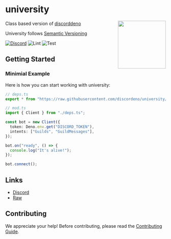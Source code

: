 # university

<img align="right" src="https://raw.githubusercontent.com/discordeno/guide/main/src/.vuepress/public/logo.png" height="150px">

Class based version of [discorddeno](https://github.com/discordeno/discordeno)

University follows [Semantic Versioning](https://semver.org/)

[![Discord](https://img.shields.io/discord/785384884197392384?color=7289da&logo=discord&logoColor=dark)](https://discord.com/invite/5vBgXk3UcZ)
![Lint](https://github.com/discordeno/discordeno/workflows/Lint/badge.svg)
![Test](https://github.com/discordeno/discordeno/workflows/Test/badge.svg)

## Getting Started

### Minimial Example

Here is how you can start working with university:

```ts
// deps.ts
export * from "https://raw.githubusercontent.com/discordeno/university/main/mod.ts";

// mod.ts
import { Client } from "./deps.ts";

const bot = new Client({
  token: Deno.env.get("DISCORD_TOKEN"),
  intents: ["Guilds", "GuildMessages"],
});

bot.on("ready", () => {
  console.log("It's alive!");
});

bot.connect();
```

## Links

- [Discord](https://discord.com/invite/5vBgXk3UcZ)
- [Raw](https://github.com/discordeno/university/raw/main/mod.ts)

## Contributing

We appreciate your help! Before contributing, please read the
[Contributing Guide](https://github.com/discordeno/university/blob/main/.github/CONTRIBUTING.md).
